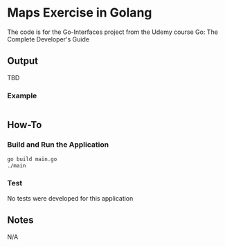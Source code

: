 # Maps Exercise in Golang

The code is for the Go-Interfaces project from the Udemy course Go: The Complete Developer's Guide

## Output

TBD

### Example

```bash
```

## How-To

### Build and Run the Application

```bash
go build main.go
./main
```

### Test

No tests were developed for this application

## Notes

N/A

